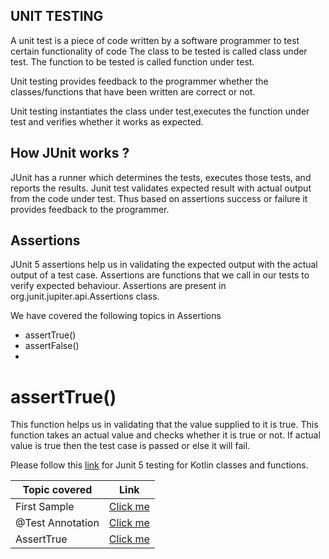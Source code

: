UNIT TESTING
------------

A unit test is a piece of code written by a software programmer to test certain functionality of code
The class to be tested is called class under test.
The function to be tested is called function under test.

Unit testing provides feedback to the programmer whether the classes/functions that have been written are correct or not.

Unit testing instantiates the class under test,executes the function under test and verifies whether it works as expected.

How JUnit works ?
------------------

JUnit has a runner which determines the tests, executes those tests, and reports the results.
Junit test validates expected result with actual output from the code under test.
Thus based on assertions success or failure it provides feedback to the programmer.

Assertions
-----------
JUnit 5 assertions help us in validating the expected output with the actual output of a test case.
Assertions are functions that we call in our tests to verify expected behaviour.
Assertions are present in org.junit.jupiter.api.Assertions class. 

We have covered the following topics in Assertions
* assertTrue()
* assertFalse()
* 


# assertTrue()
This function helps us in validating that the value supplied to it is true.
This function takes an actual value and checks whether it is true or not.
If actual value is true then the test case is passed or else it will fail.


Please follow this [link](https://github.com/hegde421201/KOTLIN_LEARNINGS/blob/main/Kotlin/src/main/kotlin/unittest/testing.md/) for Junit 5 testing for Kotlin classes and functions.

| Topic covered    | Link                                                                                                                                  | 
|------------------|---------------------------------------------------------------------------------------------------------------------------------------|
| First Sample     | [Click me](https://github.com/hegde421201/KOTLIN_LEARNINGS/blob/main/Kotlin/src/test/kotlin/unittest/SampleTest.kt/)                  |
| @Test Annotation | [Click me](https://github.com/hegde421201/KOTLIN_LEARNINGS/blob/main/Kotlin/src/test/kotlin/unittest/SampleTest.kt/)                  |
| AssertTrue       | [Click me](https://github.com/hegde421201/KOTLIN_LEARNINGS/blob/main/Kotlin/src/test/kotlin/unittest/assertions/AssertTrueSample.kt/) |